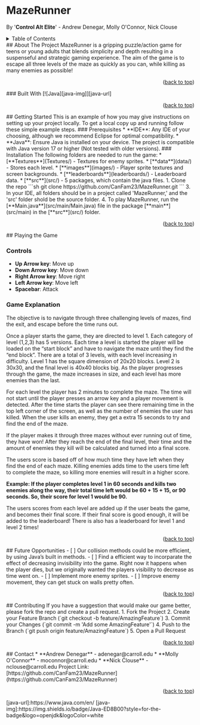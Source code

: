 <a name="readme-top"></a>
# MazeRunner
By '**Control Alt Elite**' - Andrew Denegar, Molly O'Connor, Nick Clouse
<!-- TABLE OF CONTENTS -->
<details>
  <summary>Table of Contents</summary>
  <ol>
    <li>
      <a href="#about-the-project">About The Project</a>
      <ul>
        <li><a href="#built-with">Built With</a></li>
      </ul>
    </li>
    <li>
      <a href="#getting-started">Getting Started</a>
      <ul>
        <li><a href="#prerequisites">Prerequisites</a></li>
        <li><a href="#installation">Installation</a></li>
      </ul>
    </li>
    <li>
      <a href="#playing-the-game">Playing The Game</a>
      <ul>
        <li><a href="#controls">Controls</a></li>
        <li><a href="#game-explanation">Game Explanation</a></li>
      </ul>
    </li>
    <li><a href="#future-opportunities">Future Opportunities</a></li>
    <li><a href="#contributing">Contributing</a></li>
    <li><a href="#contact">Contact</a></li>
  </ol>
</details>
<!-- ABOUT THE PROJECT -->
## About The Project
MazeRunner is a gripping puzzle/action game for teens or young adults that blends simplicity 
and depth resulting in a suspenseful and strategic gaming experience. 
The aim of the game is to escape all three levels of the maze as quickly as you can, while 
killing as many enemies as possible!
<p align="right">(<a href="#readme-top">back to top</a>)</p>
### Built With
[![Java][java-img]][java-url]
<p align="right">(<a href="#readme-top">back to top</a>)</p>
<!-- GETTING STARTED -->
## Getting Started
This is an example of how you may give instructions on setting up your project locally.
To get a local copy up and running follow these simple example steps.
### Prerequisites
* **IDE**: Any IDE of your choosing, although we recommend Eclipse for optimal compatibility.
* **Java**: Ensure Java is installed on your device. The project is compatible with Java 
version 17 or higher (Not tested with older versions).
### Installation
The following folders are needed to run the game:
  * [**Textures**](Textures/) - Textures for enemy sprites.
  * [**data**](data/) - Stores each level.
  * [**images**](images/) - Player sprite textures and screen backgrounds.
  * [**leaderboards**](leaderboards/) - Leaderboard data.
  * [**src**](src/) - 5 packages, which contain the java files.
1. Clone the repo
   ```sh
   git clone https://github.com/CanFam23/MazeRunner.git
   ```
3. In your IDE, all folders should be in a project called 'MazeRunner,' and the 'src' folder 
shold be the source folder.
4. To play MazeRunner, run the [**Main.java**](src/main/Main.java) file in the package 
[**main**](src/main) in the [**src**](src/) folder.
<p align="right">(<a href="#readme-top">back to top</a>)</p>
<!-- Playing the Game -->
## Playing the Game

### Controls
* **Up Arrow key**: Move up
* **Down Arrow key**: Move down
* **Right Arrow key**: Move right
* **Left Arrow key**: Move left
* **Spacebar**: Attack

### Game Explanation
<p> The objective is to navigate through three challenging levels of mazes, find the exit, and 
escape before the time runs out.  </p>
<p></p>Once a player starts the game, they are directed to level 1. Each category of level 
(1,2,3) has 5 versions. Each time a level is started the player will be loaded on the “start 
block” and have to navigate the maze until they find the “end block”. There are a total of 3 
levels, with each level increasing in difficulty.  Level 1 has the square dimension of 20x20 
blocks. Level 2 is 30x30, and the final level is 40x40 blocks big. As the player progresses 
through the game, the maze increases in size, and each level has more enemies than the last. 
</p>

<p>For each level the player has 2 minutes to complete the maze. The time will not start until 
the player presses an arrow key and a player movement is detected. After the time starts the 
player can see there remaining time in the top left corner of the screen, as well as the 
number of enemies the user has killed. When the user kills an enemy, they get a extra 15 
seconds to try and find the end of the maze.</p>
<p>If the player makes it through three mazes without ever running out of time, they have won! 
After they reach the end of the final level, their time and the amount of enemies they kill 
will be calculated and turned into a final score. </p>
<p>The users score is based off of how much time they have left when they find the end of each 
maze. Killing enemies adds time to the users time left to complete the maze, so killing more 
enemies will result in a higher score.</p> 
<p> <b>Example: If the player completes level 1 in 60 seconds and kills two enemies along the 
way, their total time left would be 60 + 15 + 15, or 90 seconds. So, their score for level 1 
would be 90.</b></p> 
<p>The users scores from each level are added up if the user beats the game, and becomes their 
final score. If their final score is good enough, it will be added to the leaderboard! There 
is also has a leaderboard for level 1 and level 2 times!</p>
<p align="right">(<a href="#readme-top">back to top</a>)</p>
<!-- Future Opportunities -->
## Future Opportunities
- [ ] Our collision methods could be more efficient, by using Java’s built in methods.
- [ ] Find a efficient way to incorparate the effect of decreasing invisibility into the game. 
Right now it happens when the player dies, but we originally wanted the players visibility to 
decrease as time went on.
- [ ] Implement more enemy sprites.
- [ ] Improve enemy movement, they can get stuck on walls pretty often.
<p align="right">(<a href="#readme-top">back to top</a>)</p>
<!-- CONTRIBUTING -->
## Contributing
If you have a suggestion that would make our game better, please fork the repo and create a 
pull request.
1. Fork the Project
2. Create your Feature Branch (`git checkout -b feature/AmazingFeature`)
3. Commit your Changes (`git commit -m 'Add some AmazingFeature'`)
4. Push to the Branch (`git push origin feature/AmazingFeature`)
5. Open a Pull Request
<p align="right">(<a href="#readme-top">back to top</a>)</p>
<!-- CONTACT -->
## Contact
* **Andrew Denegar** - adenegar@carroll.edu
* **Molly O'Connor** - moconnor@carroll.edu
* **Nick Clouse** - nclouse@carroll.edu
Project Link: [https://github.com/CanFam23/MazeRunner](https://github.com/CanFam23/MazeRunner)
<p align="right">(<a href="#readme-top">back to top</a>)</p>
<!-- MARKDOWN LINKS & IMAGES -->
[java-url]:https://www.java.com/en/
[java-img]:https://img.shields.io/badge/Java-ED8B00?style=for-the-badge&logo=openjdk&logoColor=white
